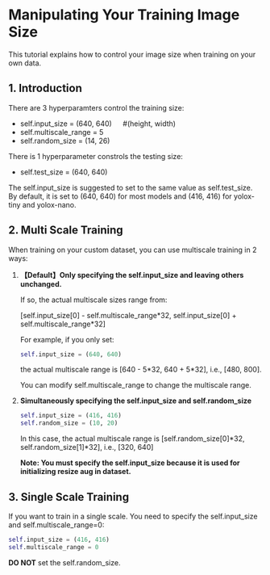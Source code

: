 # Manipulating Your Training Image Size

This tutorial explains how to control your image size when training on your own data.

## 1. Introduction

There are 3 hyperparamters control the training size:

- self.input_size = (640, 640) &emsp; #(height, width)
- self.multiscale_range = 5
- self.random_size = (14, 26)

There is 1 hyperparameter constrols the testing size:

- self.test_size = (640, 640)

The self.input_size is suggested to set to the same value as self.test_size. By default, it is set to (640, 640) for most models and (416, 416) for yolox-tiny and yolox-nano.

## 2. Multi Scale Training

When training on your custom dataset, you can use multiscale training in 2 ways:

1. **【Default】Only specifying the self.input_size and leaving others unchanged.**

   If so, the actual multiscale sizes range from:

   [self.input_size[0] - self.multiscale_range\*32, self.input_size[0] + self.multiscale_range\*32]

   For example, if you only set:

   ```python
   self.input_size = (640, 640)
   ```

   the actual multiscale range is [640 - 5*32, 640 + 5\*32], i.e., [480, 800].

   You can modify self.multiscale_range to change the multiscale range.

2. **Simultaneously specifying the self.input_size and self.random_size**

   ```python
   self.input_size = (416, 416)
   self.random_size = (10, 20)
   ```

   In this case, the actual multiscale range is [self.random_size[0]\*32, self.random_size[1]\*32], i.e., [320, 640]

   **Note: You must specify the self.input_size because it is used for initializing resize aug in dataset.**

## 3. Single Scale Training

If you want to train in a single scale. You need to specify the self.input_size and self.multiscale_range=0:

```python
self.input_size = (416, 416)
self.multiscale_range = 0
```

**DO NOT** set the self.random_size.
